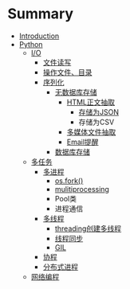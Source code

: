 # Summary

* [Introduction](README.md)
* [Python](chapter1.md)
  * [I/O](chapter1/io.md)
    * [文件读写](chapter1/io/wen-jian-du-xie.md)
    * [操作文件、目录](chapter1/io/cao-zuo-wen-jian-3001-mu-lu.md)
    * [序列化](chapter1/io/xu-lie-hua.md)
      * [无数据库存储](chapter1/io/xu-lie-hua/wu-shu-ju-ku-cun-chu.md)
        * [HTML正文抽取](chapter1/io/xu-lie-hua/wu-shu-ju-ku-cun-chu/htmlzheng-wen-chou-qu.md)
          * [存储为JSON](chapter1/io/xu-lie-hua/wu-shu-ju-ku-cun-chu/htmlzheng-wen-chou-qu/cun-chu-wei-json.md)
          * 存储为CSV
        * [多媒体文件抽取](chapter1/io/xu-lie-hua/wu-shu-ju-ku-cun-chu/duo-mei-ti-wen-jian-chou-qu.md)
        * [Email提醒](chapter1/io/xu-lie-hua/wu-shu-ju-ku-cun-chu/emailti-xing.md)
      * [数据库存储](chapter1/io/xu-lie-hua/shu-ju-ku-cun-chu.md)
  * [多任务](chapter1/duo-ren-wu.md)
    * [多进程](chapter1/duo-ren-wu/duo-jin-cheng.md)
      * [os.fork\(\)](chapter1/duo-ren-wu/duo-jin-cheng/osfork.md)
      * [mulitiprocessing](chapter1/duo-ren-wu/duo-jin-cheng/mulitiprocessing.md)
      * Pool类
      * 进程通信
    * [多线程](chapter1/duo-ren-wu/xian-cheng.md)
      * [threading创建多线程](chapter1/duo-ren-wu/xian-cheng/threadingchuang-jian-duo-xian-cheng.md)
      * [线程同步](chapter1/duo-ren-wu/xian-cheng/xian-cheng-tong-bu.md)
      * [GIL](chapter1/duo-ren-wu/xian-cheng/gil.md)
    * [协程](chapter1/duo-ren-wu/xie-cheng.md)
    * [分布式进程](chapter1/duo-ren-wu/fen-bu-shi-jin-cheng.md)
  * [网络编程](chapter1/wang-luo-bian-cheng.md)

